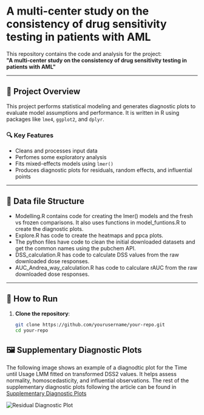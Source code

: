 # A multi-center study on the consistency of drug sensitivity testing in patients with AML

This repository contains the code and analysis for the project:  
**"A multi-center study on the consistency of drug sensitivity testing in patients with AML"**  


---

## 🧰 Project Overview

This project performs statistical modeling and generates diagnostic plots to evaluate model assumptions and performance. It is written in R using packages like `lme4`, `ggplot2`, and `dplyr`.

### 🔍 Key Features
- Cleans and processes input data
- Perfomes some exploratory analysis
- Fits mixed-effects models using `lmer()`
- Produces diagnostic plots for residuals, random effects, and influential points

---
## 🔖 Data file Structure
   - Modelling.R contains code for creating the lmer() models and the fresh vs frozen comparisons. It also uses functions in model_funtions.R to create the diagnostic plots. 
   - Explore.R has code to create the heatmaps and ppca plots. 
   - The python files have code to clean the initial downloaded datasets and get the common names using the pubchem API. 
   - DSS_calculation.R has code to calculate DSS values from the raw downloaded dose responses. 
   - AUC_Andrea_way_calculation.R has code to calculare rAUC from the raw downloaded dose responses. 


---
## 🚀 How to Run

1. **Clone the repository**:
   ```bash
   git clone https://github.com/yourusername/your-repo.git
   cd your-repo

##

## 🖼️ Supplementary Diagnostic Plots

The following image shows an example of a diagnodtic plot for the Time until Usage LMM fitted on transformed DSS2 values. It helps assess normality, homoscedasticity, and influential observations. 
The rest of the supplementary diagnostic plots following the article can be found in [Supplementary Diagnostic Plots](https://github.com/katarinawilloch/AML-drug-assays-consistency/tree/main/Diagnostic%20plots)


![Residual Diagnostic Plot](https://github.com/katarinawilloch/AML-drug-assays-consistency/blob/main/Diagnostic%20plots/DSS2/time_until_sample_usage_final_plot.png)
